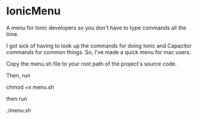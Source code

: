 # IonicMenu
A menu for Ionic developers so you don't have to type commands all the time.

I got sick of having to look up the commands for doing Ionic and Capacitor commands for common things.
So, I've made a quick menu for mac users.


Copy the menu.sh file to your root path of the project's source code.

Then, run 

chmod +x menu.sh

then run

./menu.sh


